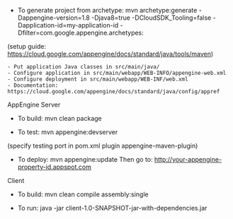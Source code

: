 - To generate project from archetype:
 mvn archetype:generate -Dappengine-version=1.8 -Djava8=true -DCloudSDK_Tooling=false -Dapplication-id=my-application-id -Dfilter=com.google.appengine.archetypes:

(setup guide: https://cloud.google.com/appengine/docs/standard/java/tools/maven)

	- Put application Java classes in src/main/java/
	- Configure application in src/main/webapp/WEB-INFO/appengine-web.xml
	- Configure deployment in src/main/webapp/WEB-INF/web.xml
	- Documentation: https://cloud.google.com/appengine/docs/standard/java/config/appref


AppEngine Server
- To build:
mvn clean package

- To test:
mvn appengine:devserver

(specify testing port in pom.xml plugin appengine-maven-plugin)

- To deploy:
mvn appengine:update
Then go to:
http://your-appengine-property-id.appspot.com


Client
- To build:
mvn clean compile assembly:single

- To run:
java -jar client-1.0-SNAPSHOT-jar-with-dependencies.jar
